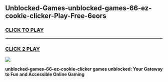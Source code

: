 
## Unblocked-Games-unblocked-games-66-ez-cookie-clicker-Play-Free-6eors
<h3>
<a href="https://premium76.site?title=unblocked-games-66-ez-cookie-clicker&ref=21A">CLICK TO PLAY</a></h3>
<hr>

<h3>
<a href="https://premium76.site?title=unblocked-games-66-ez-cookie-clicker&ref=21A">CLICK 2 PLAY</a>
  
</h3>

<a href="https://premium76.site?title=unblocked-games-66-ez-cookie-clicker&ref=21A"><img src="https://clearcache.store/games.png"></a>


**unblocked-games-66-ez-cookie-clicker games unblocked: Your Gateway to Fun and Accessible Online Gaming**
